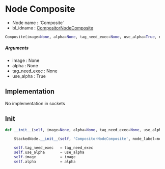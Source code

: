 # Node Composite

- Node name : 'Composite'
- bl_idname : [CompositorNodeComposite](https://docs.blender.org/api/current/bpy.types.{bl_idname}.html)


``` python
Composite(image=None, alpha=None, tag_need_exec=None, use_alpha=True, node_label=None, node_color=None)
```
##### Arguments

- image : None
- alpha : None
- tag_need_exec : None
- use_alpha : True

## Implementation

No implementation in sockets

## Init

``` python
def __init__(self, image=None, alpha=None, tag_need_exec=None, use_alpha=True, node_label=None, node_color=None):

    StackedNode.__init__(self, 'CompositorNodeComposite', node_label=node_label, node_color=node_color)

    self.tag_need_exec   = tag_need_exec
    self.use_alpha       = use_alpha
    self.image           = image
    self.alpha           = alpha
```

